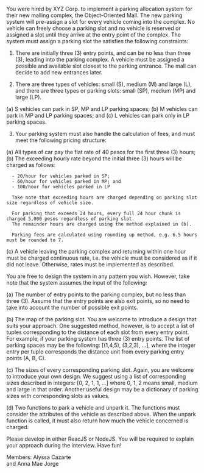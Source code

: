 You were hired by XYZ Corp. to implement a parking allocation system for their new malling complex, the Object-Oriented Mall.
The new parking system will pre-assign a slot for every vehicle coming into the complex. No vehicle can freely choose a parking
slot and no vehicle is reserved or assigned a slot until they arrive at the entry point of the complex. The system must assign
a parking slot the satisfies the following constraints:

1. There are initially three (3) entry points, and can be no less than three (3), leading into the parking complex. A vehicle
  must be assigned a possible and available slot closest to the parking entrance. The mall can decide to add new entrances later.

2. There are three types of vehicles: small (S), medium (M) and large (L),
  and there are three types or parking slots: small (SP), medium (MP) and large (LP).

  (a) S vehicles can park in SP, MP and LP parking spaces;
  (b) M vehicles can park in MP and LP parking spaces; and
  (c) L vehicles can park only in LP parking spaces.

3. Your parking system must also handle the calculation of fees, and must meet the following pricing structure:

  (a) All types of car pay the flat rate of 40 pesos for the first three (3) hours;
  (b) The exceeding hourly rate beyond the initial three (3) hours will be charged as follows:

      - 20/hour for vehicles parked in SP;
      - 60/hour for vehicles parked in MP; and
      - 100/hour for vehicles parked in LP

      Take note that exceeding hours are charged depending on parking slot size regardless of vehicle size.

      For parking that exceeds 24 hours, every full 24 hour chunk is charged 5,000 pesos regardless of parking slot.
      The remainder hours are charged using the method explained in (b).

      Parking fees are calculated using rounding up method, e.g. 6.5 hours must be rounded to 7.

  (c) A vehicle leaving the parking complex and returning within one hour must be charged continuous rate,
      i.e. the vehicle must be considered as if it did not leave. Otherwise, rates must be implemented as described.

You are free to design the system in any pattern you wish. However, take note that the system assumes the input of the following:

  (a) The number of entry points to the parking complex, but no less than three (3). Assume that the entry points
      are also exit points, so no need to take into account the number of possible exit points.

  (b) The map of the parking slot. You are welcome to introduce a design that suits your approach. One suggested
      method, however, is to accept a list of tuples corresponding to the distance of each slot from every entry
      point. For example, if your parking system has three (3) entry points. The list of parking spaces may be
      the following: [(1,4,5), (3,2,3), ...], where the integer entry per tuple corresponds the distance unit
      from every parking entry points (A, B, C).

  (c) The sizes of every corresponding parking slot. Again, you are welcome to introduce your own design. We suggest using
      a list of corresponding sizes described in integers: [0, 2, 1, 1, ...] where 0, 1, 2 means small, medium and large
      in that order. Another useful design may be a dictionary of parking sizes with corresponding slots as values.

  (d) Two functions to park a vehicle and unpark it. The functions must consider the attributes of the vehicle as described above.
      When the unpark function is called, it must also return how much the vehicle concerned is charged.

Please develop in either ReacJS or NodeJS. You will be required to explain your approach during the interview. Have fun!

Members:
Alyssa Cazarte  
and
Anna Mae Jorge